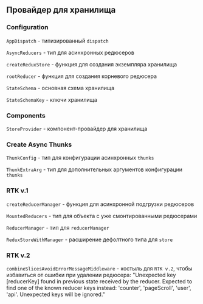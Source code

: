 ## Провайдер для хранилища

### Configuration

`AppDispatch` - типизированный `dispatch`

`AsyncReducers` - тип для асинхронных редюсеров

`createReduxStore` - функция для создания экземпляра хранилища

`rootReducer` - функция для создания корневого редюсера

`StateSchema` - основная схема хранилища

`StateSchemaKey` - ключи хранилища

### Components

`StoreProvider` - компонент-провайдер для хранилища

### Create Async Thunks

`ThunkConfig` - тип для конфигурации асинхронных `thunks`

`ThunkExtraArg` - тип для дополнительных аргументов конфигурации `thunks`

### RTK v.1

`createReducerManager` - функция для асинхронной подгрузки редюсеров

`MountedReducers` - тип для объекта с уже смонтированными редюсерами

`ReducerManager` - тип для `reducerManager`

`ReduxStoreWithManager` - расширение дефолтного типа для `store`

### RTK v.2

`combineSlicesAvoidErrorMessageMiddleware` - костыль для `RTK v.2`, чтобы избавиться от ошибки при удалении 
редюсера: "Unexpected key [reducerKey] found in previous state received by the reducer. Expected to find one
of the known reducer keys instead: 'counter', 'pageScroll', 'user', 'api'. Unexpected keys will be ignored."
